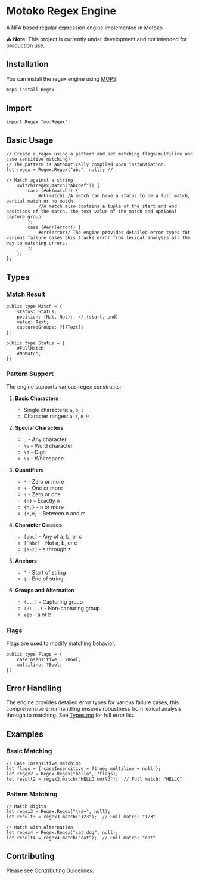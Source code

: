 # Motoko Regex Engine

A NFA based regular expression engine implemented in Motoko.

⚠️ **Note**: This project is currently under development and not intended for production use.

## Installation

You can install the regex engine using [MOPS](https://mops.one/):

```bash
mops install Regex
```

## Import

```motoko
import Regex "mo:Regex";
```

## Basic Usage

```motoko
// Create a regex using a pattern and set matching flags(multiline and case sensitive matching)
// The pattern is automatically compiled upon instantiation.
let regex = Regex.Regex("abc", null); //

// Match against a string
    switch(regex.match("abcdef")) {
        case (#ok(match)) {
            #ok(match) /A match can have a status to be a full match, partial match or no match. 
            //A match also contains a tuple of the start and end positions of the match, the text value of the match and optional capture group
        };
        case (#err(error)) {
            #err(error)/ The engine provides detailed error types for various failure cases this tracks error from lexical analysis all the way to matching errors.
        };
    };
};
```

## Types

### Match Result

```motoko
public type Match = {
    status: Status;
    position: (Nat, Nat);  // (start, end)
    value: Text;
    capturedGroups: ?[?Text];
};

public type Status = {
    #FullMatch;
    #NoMatch;
};
```

### Pattern Support

The engine supports various regex constructs:

1. **Basic Characters**
   - Single characters: `a`, `b`, `c`
   - Character ranges: `a-z`, `0-9`

2. **Special Characters**
   - `.` - Any character
   - `\w` - Word character
   - `\d` - Digit
   - `\s` - Whitespace

3. **Quantifiers**
   - `*` - Zero or more
   - `+` - One or more
   - `?` - Zero or one
   - `{n}` - Exactly n
   - `{n,}` - n or more
   - `{n,m}` - Between n and m

4. **Character Classes**
   - `[abc]` - Any of a, b, or c
   - `[^abc]` - Not a, b, or c
   - `[a-z]` - a through z

5. **Anchors**
   - `^` - Start of string
   - `$` - End of string

6. **Groups and Alternation**
   - `(...)` - Capturing group
   - `(?:...)` - Non-capturing group
   - `a|b` - a or b

### Flags

Flags are used to modify matching behavior.

```motoko
public type Flags = {
    caseInsensitive : ?Bool;
    multiline: ?Bool;
};
```

## Error Handling

The engine provides detailed error types for various failure cases, this comprehensive error handling ensures robustness from lexical analysis through to matching. See [Types.mo](src/Types.mo) for full error list.

## Examples

### Basic Matching

```motoko
// Case insensitive matching
let flags = { caseInsensitive = ?true; multiline = null };
let regex2 = Regex.Regex("hello", ?flags);
let result2 = regex2.match("HELLO world");  // Full match: "HELLO"
```

### Pattern Matching

```motoko
// Match digits
let regex3 = Regex.Regex("\\d+", null);
let result3 = regex3.match("123");  // Full match: "123"

// Match with alternation
let regex4 = Regex.Regex("cat|dog", null);
let result4 = regex4.match("cat");  // Full match: "cat"
```

## Contributing

Please see [Contributing Guidelines](CONTRIBUTING.md).
